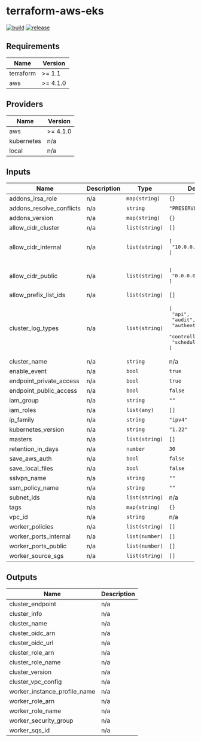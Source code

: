 # terraform-aws-eks

[![build](https://img.shields.io/github/actions/workflow/status/nalbam/terraform-aws-eks/push.yml?branch=main&style=for-the-badge&logo=github)](https://github.com/nalbam/terraform-aws-eks/actions/workflows/push.yml)
[![release](https://img.shields.io/github/v/release/nalbam/terraform-aws-eks?style=for-the-badge&logo=github)](https://github.com/nalbam/terraform-aws-eks/releases)

<!--- BEGIN_TF_DOCS --->
## Requirements

| Name | Version |
|------|---------|
| terraform | >= 1.1 |
| aws | >= 4.1.0 |

## Providers

| Name | Version |
|------|---------|
| aws | >= 4.1.0 |
| kubernetes | n/a |
| local | n/a |

## Inputs

| Name | Description | Type | Default | Required |
|------|-------------|------|---------|:--------:|
| addons\_irsa\_role | n/a | `map(string)` | `{}` | no |
| addons\_resolve\_conflicts | n/a | `string` | `"PRESERVE"` | no |
| addons\_version | n/a | `map(string)` | `{}` | no |
| allow\_cidr\_cluster | n/a | `list(string)` | `[]` | no |
| allow\_cidr\_internal | n/a | `list(string)` | <pre>[<br>  "10.0.0.0/8"<br>]</pre> | no |
| allow\_cidr\_public | n/a | `list(string)` | <pre>[<br>  "0.0.0.0/0"<br>]</pre> | no |
| allow\_prefix\_list\_ids | n/a | `list(string)` | `[]` | no |
| cluster\_log\_types | n/a | `list(string)` | <pre>[<br>  "api",<br>  "audit",<br>  "authenticator",<br>  "controllerManager",<br>  "scheduler"<br>]</pre> | no |
| cluster\_name | n/a | `string` | n/a | yes |
| enable\_event | n/a | `bool` | `true` | no |
| endpoint\_private\_access | n/a | `bool` | `true` | no |
| endpoint\_public\_access | n/a | `bool` | `false` | no |
| iam\_group | n/a | `string` | `""` | no |
| iam\_roles | n/a | `list(any)` | `[]` | no |
| ip\_family | n/a | `string` | `"ipv4"` | no |
| kubernetes\_version | n/a | `string` | `"1.22"` | no |
| masters | n/a | `list(string)` | `[]` | no |
| retention\_in\_days | n/a | `number` | `30` | no |
| save\_aws\_auth | n/a | `bool` | `false` | no |
| save\_local\_files | n/a | `bool` | `false` | no |
| sslvpn\_name | n/a | `string` | `""` | no |
| ssm\_policy\_name | n/a | `string` | `""` | no |
| subnet\_ids | n/a | `list(string)` | n/a | yes |
| tags | n/a | `map(string)` | `{}` | no |
| vpc\_id | n/a | `string` | n/a | yes |
| worker\_policies | n/a | `list(string)` | `[]` | no |
| worker\_ports\_internal | n/a | `list(number)` | `[]` | no |
| worker\_ports\_public | n/a | `list(number)` | `[]` | no |
| worker\_source\_sgs | n/a | `list(string)` | `[]` | no |

## Outputs

| Name | Description |
|------|-------------|
| cluster\_endpoint | n/a |
| cluster\_info | n/a |
| cluster\_name | n/a |
| cluster\_oidc\_arn | n/a |
| cluster\_oidc\_url | n/a |
| cluster\_role\_arn | n/a |
| cluster\_role\_name | n/a |
| cluster\_version | n/a |
| cluster\_vpc\_config | n/a |
| worker\_instance\_profile\_name | n/a |
| worker\_role\_arn | n/a |
| worker\_role\_name | n/a |
| worker\_security\_group | n/a |
| worker\_sqs\_id | n/a |

<!--- END_TF_DOCS --->
